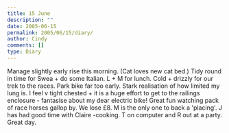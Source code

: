 ```yaml
---
title: 15 June
description: ""
date: 2005-06-15
permalink: 2005/06/15/diary/
author: Cindy
comments: []
type: Diary
---
```


Manage slightly early rise this morning. (Cat loves new cat bed.) Tidy round in time for Swea + do some Italian. L + M for lunch. Cold + drizzly for our trek to the races. Park bike far too early. Stark realisation of how limited my lung is. I feel v tight chested + it is a huge effort to get to the railings enclosure - fantasise about my dear electric bike! Great fun watching pack of race horses gallop by. We lose £8. M is the only one to back a 'placing'. J has had good time with Claire -cooking. T on computer and R out at a party. Great day.
